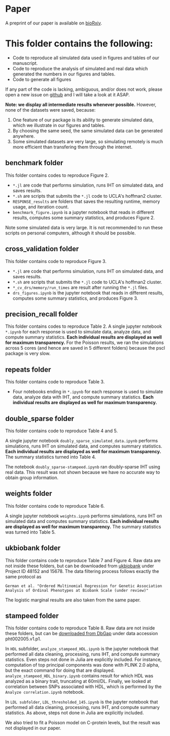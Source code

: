 # Paper 

A preprint of our paper is available on [bioRxiv](https://www.biorxiv.org/content/10.1101/697755v2).

# This folder contains the following:

+ Code to reproduce all simulated data used in figures and tables of our manuscript.
+ Code to reproduce the analysis of simulated and real data which generated the numbers in our figures and tables. 
+ Code to generate all figures

If any part of the code is lacking, ambiguous, and/or does not work, please open a new issue on [github](https://github.com/biona001/MendelIHT.jl/issues) and I will take a look at it ASAP. 

**Note: we display all intermediate results whenever possible.** However, none of the datasets were saved, because:

1. One feature of our package is its ability to generate simulated data, which we illustrate in our figures and tables. 
2. By choosing the same seed, the same simulated data can be generated anywhere. 
3. Some simulated datasets are very large, so simulating remotely is much more efficient than transfering them through the internet. 

## benchmark folder

This folder contains codes to reproduce Figure 2. 

+ `*.jl` are code that performs simulation, runs IHT on simulated data, and saves results. 
+ `*.sh` are scripts that submits the `*.jl` code to UCLA's hoffman2 cluster.
+ `RESPONSE_results` are folders that saves the resulting runtime, memory usage, and iteration count. 
+ `benchmark_figure.ipynb` is a jupyter notebook that reads in different results, computes some summary statistics, and produces Figure 2. 

Note some simulated data is very large. It is not recommended to run these scripts on personal computers, although it should be possible. 

## cross_validation folder

This folder contains code to reproduce Figure 3. 

+ `*.jl` are code that performs simulation, runs IHT on simulated data, and saves results.
+ `*.sh` are scripts that submits the `*.jl` code to UCLA's hoffman2 cluster.
+ `*_cv_drs/memory/run_times` are result after running the `*.jl` files.
+ `drs_figures.ipynb` is the jupyter notebook that reads in different results, computes some summary statistics, and produces Figure 3.  

## precision_recall folder

This folder contains codes to reproduce Table 2. A single jupyter notebook `*.ipynb` for each response is used to simulate data, analyze data, and compute summary statistics. **Each individual results are displayed as well for maximum transparency.** For the Poisson results, we ran the simulations across 5 cores (and hence are saved in 5 different folders) because the pscl package is very slow. 

## repeats folder

This folder contains code to reproduce Table 3. 

+ Four notebooks ending in `*.ipynb` for each response is used to simulate data, analyze data with IHT, and compute summary statistics. **Each individual results are displayed as well for maximum transparency.**

## double_sparse folder

This folder contains code to reproduce Table 4 and 5. 

A single jupyter notebook `doubly_sparse_simulated_data.ipynb` performs simulations, runs IHT on simulated data, and computes summary statistics. **Each individual results are displayed as well for maximum transparency.** The summary statistics turned into Table 4. 

The notebook `doubly_sparse-stampeed.ipynb` ran doubly-sparse IHT using real data. This result was not shown because we have no accurate way to obtain group information. 

## weights folder

This folder contains code to reproduce Table 6. 

A single jupyter notebook `weights.ipynb` performs simulations, runs IHT on simulated data and computes summary statistics. **Each individual results are displayed as well for maximum transparency.** The summary statistics was turned into Table 5. 

## ukbiobank folder

This folder contains code to reproduce Table 7 and Figure 4. Raw data are not inside these folders, but can be downloaded from [ukbiobank](https://www.ukbiobank.ac.uk/) under Project ID 48152 and 15678. The data filtering process follows exactly the same protocol as 
```
German et al. "Ordered Multinomial Regression for Genetic Association Analysis of Ordinal Phenotypes at Biobank Scale (under review)"
```
The logistic marginal results are also taken from the same paper. 

## stampeed	folder

This folder contains code to reproduce Table 8. Raw data are not inside these folders, but can be [downloaded from DbGap](https://www.ncbi.nlm.nih.gov/projects/gap/cgi-bin/dataset.cgi?study_id=phs000276.v2.p1&pht=2005) under data accession pht002005.v1.p1.  

In `HDL` subfolder, `analyze_stampeed_HDL.ipynb` is the jupyter notebook that performed all data cleaning, processing, runs IHT, and compute summary statistics. Even steps not done in Julia are explicitly included. For instance, computation of top principal components was done with PLINK 2.0 alpha, but the exact command for doing that are displayed. `analyze_stampeed_HDL_binary.ipynb` contains result for which HDL was analyzed as a binary trait, truncating at 60ml/DL. Finally, we looked at correlation between SNPs associated with HDL, which is performed by the `Analyze correlation.ipynb` notebook. 

In `LDL subfolder`, `LDL_thresholded_145.ipynb` is the jupyter notebook that performed all data cleaning, processing, runs IHT, and compute summary statistics. As above, steps not done in Julia are explicitly included. 

We also tried to fit a Poisson model on C-protein levels, but the result was not displayed in our paper. 